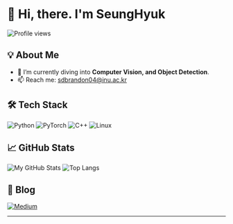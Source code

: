 # 👋 Hi, there. I'm SeungHyuk

![Profile views](https://komarev.com/ghpvc/?username=snwfldp)

## 💡 About Me

- 🔭 I’m currently diving into **Computer Vision, and Object Detection**.
- 📫 Reach me: [sdbrandon04@inu.ac.kr](mailto:sdbrandon04@inu.ac.kr)

## 🛠 Tech Stack

![Python](https://img.shields.io/badge/Python-3776AB?style=flat&logo=python&logoColor=white)
![PyTorch](https://img.shields.io/badge/PyTorch-EE4C2C?style=flat&logo=pytorch&logoColor=white)
![C++](https://img.shields.io/badge/C++-00599C?style=flat&logo=c%2B%2B&logoColor=white)
![Linux](https://img.shields.io/badge/Linux-FCC624?style=flat&logo=linux&logoColor=black)

## 📈 GitHub Stats

![My GitHub Stats](https://github-readme-stats.vercel.app/api?username=snwfldp&show_icons=true&theme=default)
![Top Langs](https://github-readme-stats.vercel.app/api/top-langs/?username=snwfldp&layout=compact)

## 📝 Blog

[![Medium](https://img.shields.io/badge/Medium-12100E?style=flat&logo=medium&logoColor=white)](https://medium.com/@sdbrandon0408)

---

